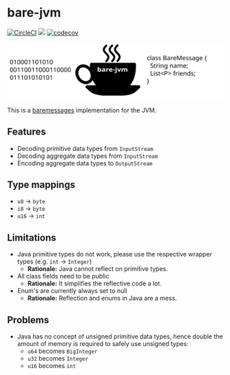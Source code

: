 # bare-jvm
[![CircleCI](https://circleci.com/gh/nobloat/bare-jvm.svg?style=svg)](https://circleci.com/gh/nobloat/bare-jvm)
[![](https://jitpack.io/v/nobloat/bare-jvm.svg)](https://jitpack.io/#nobloat/bare-jvm)
[![codecov](https://codecov.io/gh/nobloat/bare-jvm/branch/master/graph/badge.svg)](https://codecov.io/gh/nobloat/bare-jvm)

![bare-jvm-logo](logo.svg)

This is a [baremessages](https://baremessages.org/) implementation for the JVM.

## Features
- Decoding primitive data types from `InputStream`
- Decoding aggregate data types from `InputStream`
- Encoding aggregate data types to `OutputStream`

## Type mappings
- `u8` -> `byte`
- `i8` -> `byte`
- `u16` -> `int`

## Limitations
- Java primitive types do not work, please use the respective wrapper types (e.g. `int` -> `Integer`)
    - **Rationale:** Java cannot reflect on primitive types.
- All class fields need to be public
    - **Rationale:** It simplifies the reflective code a lot.
- Enum's are currently always set to null
    - **Rationale:** Reflection and enums in Java are a mess.

## Problems
- Java has no concept of unsigned primitive data types, hence double the amount of memory is required to safely use unsigned types:
    - `u64` becomes `BigInteger`
    - `u32` becomes `Integer`
    - `u16` becomes `int`
    
